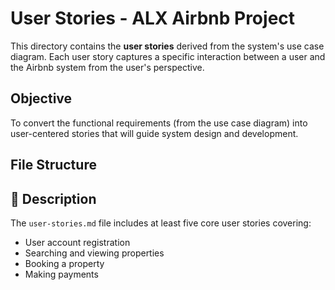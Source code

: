 # User Stories - ALX Airbnb Project

This directory contains the **user stories** derived from the system's use case diagram. Each user story captures a specific interaction between a user and the Airbnb system from the user's perspective.

##  Objective

To convert the functional requirements (from the use case diagram) into user-centered stories that will guide system design and development.

## File Structure


## 🧾 Description

The `user-stories.md` file includes at least five core user stories covering:

- User account registration
- Searching and viewing properties
- Booking a property
- Making payments


